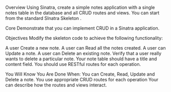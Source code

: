 Overview
Using Sinatra, create a simple notes application with a single notes table in the database and all CRUD routes and views. You can start from the standard SInatra Skeleton .

Core
Demonstrate that you can implement CRUD in a Sinatra application.

Objectives
Modify the skeleton code to achieve the following functionality:

A user Create a new note.
A user can Read all the notes created.
A user can Update a note.
A user can Delete an existing note.
Verify that a user really wants to delete a particular note.
Your note table should have a title and content field. You should use RESTful routes for each operation.

You Will Know You Are Done When:
You can Create, Read, Update and Delete a note.
You use appropriate CRUD routes for each operation
Your can describe how the routes and views interact.